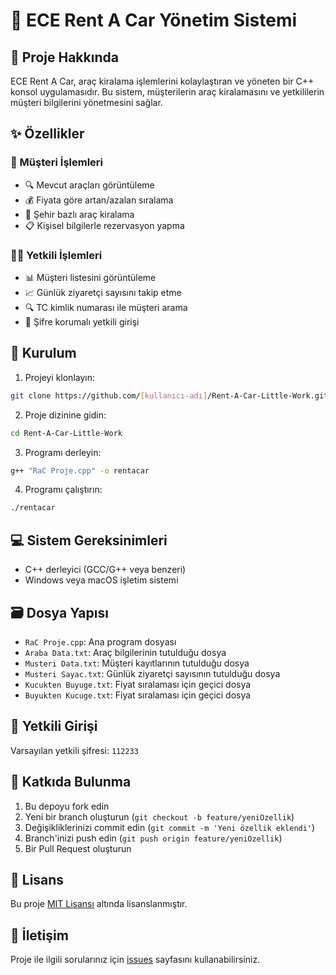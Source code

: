 # 🚗 ECE Rent A Car Yönetim Sistemi

## 📝 Proje Hakkında
ECE Rent A Car, araç kiralama işlemlerini kolaylaştıran ve yöneten bir C++ konsol uygulamasıdır. Bu sistem, müşterilerin araç kiralamasını ve yetkililerin müşteri bilgilerini yönetmesini sağlar.

## ✨ Özellikler

### 👥 Müşteri İşlemleri
- 🔍 Mevcut araçları görüntüleme
- 💰 Fiyata göre artan/azalan sıralama
- 🏢 Şehir bazlı araç kiralama
- 📋 Kişisel bilgilerle rezervasyon yapma

### 👨‍💼 Yetkili İşlemleri
- 📊 Müşteri listesini görüntüleme
- 📈 Günlük ziyaretçi sayısını takip etme
- 🔍 TC kimlik numarası ile müşteri arama
- 🔐 Şifre korumalı yetkili girişi

## 🚀 Kurulum

1. Projeyi klonlayın:
```bash
git clone https://github.com/[kullanıcı-adı]/Rent-A-Car-Little-Work.git
```

2. Proje dizinine gidin:
```bash
cd Rent-A-Car-Little-Work
```

3. Programı derleyin:
```bash
g++ "RaC Proje.cpp" -o rentacar
```

4. Programı çalıştırın:
```bash
./rentacar
```

## 💻 Sistem Gereksinimleri
- C++ derleyici (GCC/G++ veya benzeri)
- Windows veya macOS işletim sistemi

## 🗃️ Dosya Yapısı
- `RaC Proje.cpp`: Ana program dosyası
- `Araba Data.txt`: Araç bilgilerinin tutulduğu dosya
- `Musteri Data.txt`: Müşteri kayıtlarının tutulduğu dosya
- `Musteri Sayac.txt`: Günlük ziyaretçi sayısının tutulduğu dosya
- `Kucukten Buyuge.txt`: Fiyat sıralaması için geçici dosya
- `Buyukten Kucuge.txt`: Fiyat sıralaması için geçici dosya

## 🔑 Yetkili Girişi
Varsayılan yetkili şifresi: `112233`

## 🤝 Katkıda Bulunma
1. Bu depoyu fork edin
2. Yeni bir branch oluşturun (`git checkout -b feature/yeniOzellik`)
3. Değişikliklerinizi commit edin (`git commit -m 'Yeni özellik eklendi'`)
4. Branch'inizi push edin (`git push origin feature/yeniOzellik`)
5. Bir Pull Request oluşturun

## 📄 Lisans
Bu proje [MIT Lisansı](LICENSE) altında lisanslanmıştır.

## 👥 İletişim
Proje ile ilgili sorularınız için [issues](https://github.com/[kullanıcı-adı]/Rent-A-Car-Little-Work/issues) sayfasını kullanabilirsiniz. 
